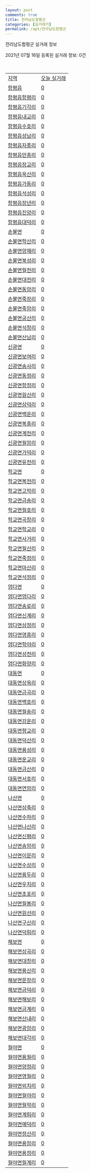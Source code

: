 ```yaml
---
layout: post
comments: true
title: 전라남도함평군
categories: [실거래가]
permalink: /apt/전라남도함평군
---
```


전라남도함평군 실거래 정보

2021년 07월 16일 등록된 실거래 정보: 0건

<script type="text/javascript">
  google.charts.load('current', {'packages':['corechart']});
  google.charts.setOnLoadCallback(drawChart);

  function drawChart() {
    var data = google.visualization.arrayToDataTable([['거래일', '매매', '전월세', '전매'], ['20-07', 2, 0, 0], ['20-08', 3, 1, 0], ['20-09', 2, 0, 2], ['20-10', 5, 0, 2], ['20-11', 5, 2, 2], ['20-12', 6, 4, 2], ['21-01', 1, 1, 2], ['21-02', 1, 2, 1], ['21-03', 6, 0, 1], ['21-04', 1, 0, 0], ['21-05', 6, 0, 1], ['21-06', 11, 1, 0], ['21-07', 2, 1, 0]]);

    var options = {
      title: '최근 1년간 유형별 거래량 추이',
      legend: { position: 'bottom' }
    };

    var chart = new google.visualization.LineChart(document.getElementById('columnchart_material'));
    chart.draw(data, (options));
  }
</script>

<div id="columnchart_material" style="width: 95%; margin-left: -35px"></div>
<br>
<table class="sortable">
  <tr>
    <td><a href="#">지역</a></td>
    <td><a href="#">오늘 실거래</a></td>
  </tr>

  
  <tr class="item">
    <td><a href="전라남도 함평군 함평읍">함평읍</a></td>
    <td><a href="전라남도 함평군 함평읍">0</a></td>
  </tr>
    

  <tr class="item">
    <td><a href="전라남도 함평군 함평읍 함평리">함평읍함평리</a></td>
    <td><a href="전라남도 함평군 함평읍 함평리">0</a></td>
  </tr>
    

  <tr class="item">
    <td><a href="전라남도 함평군 함평읍 기각리">함평읍기각리</a></td>
    <td><a href="전라남도 함평군 함평읍 기각리">0</a></td>
  </tr>
    

  <tr class="item">
    <td><a href="전라남도 함평군 함평읍 내교리">함평읍내교리</a></td>
    <td><a href="전라남도 함평군 함평읍 내교리">0</a></td>
  </tr>
    

  <tr class="item">
    <td><a href="전라남도 함평군 함평읍 수호리">함평읍수호리</a></td>
    <td><a href="전라남도 함평군 함평읍 수호리">0</a></td>
  </tr>
    

  <tr class="item">
    <td><a href="전라남도 함평군 함평읍 성남리">함평읍성남리</a></td>
    <td><a href="전라남도 함평군 함평읍 성남리">0</a></td>
  </tr>
    

  <tr class="item">
    <td><a href="전라남도 함평군 함평읍 자풍리">함평읍자풍리</a></td>
    <td><a href="전라남도 함평군 함평읍 자풍리">0</a></td>
  </tr>
    

  <tr class="item">
    <td><a href="전라남도 함평군 함평읍 만흥리">함평읍만흥리</a></td>
    <td><a href="전라남도 함평군 함평읍 만흥리">0</a></td>
  </tr>
    

  <tr class="item">
    <td><a href="전라남도 함평군 함평읍 장교리">함평읍장교리</a></td>
    <td><a href="전라남도 함평군 함평읍 장교리">0</a></td>
  </tr>
    

  <tr class="item">
    <td><a href="전라남도 함평군 함평읍 옥산리">함평읍옥산리</a></td>
    <td><a href="전라남도 함평군 함평읍 옥산리">0</a></td>
  </tr>
    

  <tr class="item">
    <td><a href="전라남도 함평군 함평읍 가동리">함평읍가동리</a></td>
    <td><a href="전라남도 함평군 함평읍 가동리">0</a></td>
  </tr>
    

  <tr class="item">
    <td><a href="전라남도 함평군 함평읍 석성리">함평읍석성리</a></td>
    <td><a href="전라남도 함평군 함평읍 석성리">0</a></td>
  </tr>
    

  <tr class="item">
    <td><a href="전라남도 함평군 함평읍 장년리">함평읍장년리</a></td>
    <td><a href="전라남도 함평군 함평읍 장년리">0</a></td>
  </tr>
    

  <tr class="item">
    <td><a href="전라남도 함평군 함평읍 진양리">함평읍진양리</a></td>
    <td><a href="전라남도 함평군 함평읍 진양리">0</a></td>
  </tr>
    

  <tr class="item">
    <td><a href="전라남도 함평군 함평읍 대덕리">함평읍대덕리</a></td>
    <td><a href="전라남도 함평군 함평읍 대덕리">0</a></td>
  </tr>
    

  <tr class="item">
    <td><a href="전라남도 함평군 손불면">손불면</a></td>
    <td><a href="전라남도 함평군 손불면">0</a></td>
  </tr>
    

  <tr class="item">
    <td><a href="전라남도 함평군 손불면 학산리">손불면학산리</a></td>
    <td><a href="전라남도 함평군 손불면 학산리">0</a></td>
  </tr>
    

  <tr class="item">
    <td><a href="전라남도 함평군 손불면 양재리">손불면양재리</a></td>
    <td><a href="전라남도 함평군 손불면 양재리">0</a></td>
  </tr>
    

  <tr class="item">
    <td><a href="전라남도 함평군 손불면 북성리">손불면북성리</a></td>
    <td><a href="전라남도 함평군 손불면 북성리">0</a></td>
  </tr>
    

  <tr class="item">
    <td><a href="전라남도 함평군 손불면 월천리">손불면월천리</a></td>
    <td><a href="전라남도 함평군 손불면 월천리">0</a></td>
  </tr>
    

  <tr class="item">
    <td><a href="전라남도 함평군 손불면 대전리">손불면대전리</a></td>
    <td><a href="전라남도 함평군 손불면 대전리">0</a></td>
  </tr>
    

  <tr class="item">
    <td><a href="전라남도 함평군 손불면 동암리">손불면동암리</a></td>
    <td><a href="전라남도 함평군 손불면 동암리">0</a></td>
  </tr>
    

  <tr class="item">
    <td><a href="전라남도 함평군 손불면 죽장리">손불면죽장리</a></td>
    <td><a href="전라남도 함평군 손불면 죽장리">0</a></td>
  </tr>
    

  <tr class="item">
    <td><a href="전라남도 함평군 손불면 죽암리">손불면죽암리</a></td>
    <td><a href="전라남도 함평군 손불면 죽암리">0</a></td>
  </tr>
    

  <tr class="item">
    <td><a href="전라남도 함평군 손불면 궁산리">손불면궁산리</a></td>
    <td><a href="전라남도 함평군 손불면 궁산리">0</a></td>
  </tr>
    

  <tr class="item">
    <td><a href="전라남도 함평군 손불면 석창리">손불면석창리</a></td>
    <td><a href="전라남도 함평군 손불면 석창리">0</a></td>
  </tr>
    

  <tr class="item">
    <td><a href="전라남도 함평군 손불면 산남리">손불면산남리</a></td>
    <td><a href="전라남도 함평군 손불면 산남리">0</a></td>
  </tr>
    

  <tr class="item">
    <td><a href="전라남도 함평군 신광면">신광면</a></td>
    <td><a href="전라남도 함평군 신광면">0</a></td>
  </tr>
    

  <tr class="item">
    <td><a href="전라남도 함평군 신광면 보여리">신광면보여리</a></td>
    <td><a href="전라남도 함평군 신광면 보여리">0</a></td>
  </tr>
    

  <tr class="item">
    <td><a href="전라남도 함평군 신광면 송사리">신광면송사리</a></td>
    <td><a href="전라남도 함평군 신광면 송사리">0</a></td>
  </tr>
    

  <tr class="item">
    <td><a href="전라남도 함평군 신광면 동정리">신광면동정리</a></td>
    <td><a href="전라남도 함평군 신광면 동정리">0</a></td>
  </tr>
    

  <tr class="item">
    <td><a href="전라남도 함평군 신광면 함정리">신광면함정리</a></td>
    <td><a href="전라남도 함평군 신광면 함정리">0</a></td>
  </tr>
    

  <tr class="item">
    <td><a href="전라남도 함평군 신광면 원산리">신광면원산리</a></td>
    <td><a href="전라남도 함평군 신광면 원산리">0</a></td>
  </tr>
    

  <tr class="item">
    <td><a href="전라남도 함평군 신광면 삼덕리">신광면삼덕리</a></td>
    <td><a href="전라남도 함평군 신광면 삼덕리">0</a></td>
  </tr>
    

  <tr class="item">
    <td><a href="전라남도 함평군 신광면 백운리">신광면백운리</a></td>
    <td><a href="전라남도 함평군 신광면 백운리">0</a></td>
  </tr>
    

  <tr class="item">
    <td><a href="전라남도 함평군 신광면 복흥리">신광면복흥리</a></td>
    <td><a href="전라남도 함평군 신광면 복흥리">0</a></td>
  </tr>
    

  <tr class="item">
    <td><a href="전라남도 함평군 신광면 계천리">신광면계천리</a></td>
    <td><a href="전라남도 함평군 신광면 계천리">0</a></td>
  </tr>
    

  <tr class="item">
    <td><a href="전라남도 함평군 신광면 월암리">신광면월암리</a></td>
    <td><a href="전라남도 함평군 신광면 월암리">0</a></td>
  </tr>
    

  <tr class="item">
    <td><a href="전라남도 함평군 신광면 가덕리">신광면가덕리</a></td>
    <td><a href="전라남도 함평군 신광면 가덕리">0</a></td>
  </tr>
    

  <tr class="item">
    <td><a href="전라남도 함평군 신광면 유천리">신광면유천리</a></td>
    <td><a href="전라남도 함평군 신광면 유천리">0</a></td>
  </tr>
    

  <tr class="item">
    <td><a href="전라남도 함평군 학교면">학교면</a></td>
    <td><a href="전라남도 함평군 학교면">0</a></td>
  </tr>
    

  <tr class="item">
    <td><a href="전라남도 함평군 학교면 복천리">학교면복천리</a></td>
    <td><a href="전라남도 함평군 학교면 복천리">0</a></td>
  </tr>
    

  <tr class="item">
    <td><a href="전라남도 함평군 학교면 고막리">학교면고막리</a></td>
    <td><a href="전라남도 함평군 학교면 고막리">0</a></td>
  </tr>
    

  <tr class="item">
    <td><a href="전라남도 함평군 학교면 금송리">학교면금송리</a></td>
    <td><a href="전라남도 함평군 학교면 금송리">0</a></td>
  </tr>
    

  <tr class="item">
    <td><a href="전라남도 함평군 학교면 월호리">학교면월호리</a></td>
    <td><a href="전라남도 함평군 학교면 월호리">0</a></td>
  </tr>
    

  <tr class="item">
    <td><a href="전라남도 함평군 학교면 곡창리">학교면곡창리</a></td>
    <td><a href="전라남도 함평군 학교면 곡창리">0</a></td>
  </tr>
    

  <tr class="item">
    <td><a href="전라남도 함평군 학교면 학교리">학교면학교리</a></td>
    <td><a href="전라남도 함평군 학교면 학교리">0</a></td>
  </tr>
    

  <tr class="item">
    <td><a href="전라남도 함평군 학교면 사거리">학교면사거리</a></td>
    <td><a href="전라남도 함평군 학교면 사거리">0</a></td>
  </tr>
    

  <tr class="item">
    <td><a href="전라남도 함평군 학교면 월산리">학교면월산리</a></td>
    <td><a href="전라남도 함평군 학교면 월산리">0</a></td>
  </tr>
    

  <tr class="item">
    <td><a href="전라남도 함평군 학교면 죽정리">학교면죽정리</a></td>
    <td><a href="전라남도 함평군 학교면 죽정리">0</a></td>
  </tr>
    

  <tr class="item">
    <td><a href="전라남도 함평군 학교면 마산리">학교면마산리</a></td>
    <td><a href="전라남도 함평군 학교면 마산리">0</a></td>
  </tr>
    

  <tr class="item">
    <td><a href="전라남도 함평군 학교면 석정리">학교면석정리</a></td>
    <td><a href="전라남도 함평군 학교면 석정리">0</a></td>
  </tr>
    

  <tr class="item">
    <td><a href="전라남도 함평군 엄다면">엄다면</a></td>
    <td><a href="전라남도 함평군 엄다면">0</a></td>
  </tr>
    

  <tr class="item">
    <td><a href="전라남도 함평군 엄다면 엄다리">엄다면엄다리</a></td>
    <td><a href="전라남도 함평군 엄다면 엄다리">0</a></td>
  </tr>
    

  <tr class="item">
    <td><a href="전라남도 함평군 엄다면 송로리">엄다면송로리</a></td>
    <td><a href="전라남도 함평군 엄다면 송로리">0</a></td>
  </tr>
    

  <tr class="item">
    <td><a href="전라남도 함평군 엄다면 신계리">엄다면신계리</a></td>
    <td><a href="전라남도 함평군 엄다면 신계리">0</a></td>
  </tr>
    

  <tr class="item">
    <td><a href="전라남도 함평군 엄다면 삼정리">엄다면삼정리</a></td>
    <td><a href="전라남도 함평군 엄다면 삼정리">0</a></td>
  </tr>
    

  <tr class="item">
    <td><a href="전라남도 함평군 엄다면 영흥리">엄다면영흥리</a></td>
    <td><a href="전라남도 함평군 엄다면 영흥리">0</a></td>
  </tr>
    

  <tr class="item">
    <td><a href="전라남도 함평군 엄다면 학야리">엄다면학야리</a></td>
    <td><a href="전라남도 함평군 엄다면 학야리">0</a></td>
  </tr>
    

  <tr class="item">
    <td><a href="전라남도 함평군 엄다면 성천리">엄다면성천리</a></td>
    <td><a href="전라남도 함평군 엄다면 성천리">0</a></td>
  </tr>
    

  <tr class="item">
    <td><a href="전라남도 함평군 엄다면 화양리">엄다면화양리</a></td>
    <td><a href="전라남도 함평군 엄다면 화양리">0</a></td>
  </tr>
    

  <tr class="item">
    <td><a href="전라남도 함평군 대동면">대동면</a></td>
    <td><a href="전라남도 함평군 대동면">0</a></td>
  </tr>
    

  <tr class="item">
    <td><a href="전라남도 함평군 대동면 상옥리">대동면상옥리</a></td>
    <td><a href="전라남도 함평군 대동면 상옥리">0</a></td>
  </tr>
    

  <tr class="item">
    <td><a href="전라남도 함평군 대동면 금곡리">대동면금곡리</a></td>
    <td><a href="전라남도 함평군 대동면 금곡리">0</a></td>
  </tr>
    

  <tr class="item">
    <td><a href="전라남도 함평군 대동면 백호리">대동면백호리</a></td>
    <td><a href="전라남도 함평군 대동면 백호리">0</a></td>
  </tr>
    

  <tr class="item">
    <td><a href="전라남도 함평군 대동면 월송리">대동면월송리</a></td>
    <td><a href="전라남도 함평군 대동면 월송리">0</a></td>
  </tr>
    

  <tr class="item">
    <td><a href="전라남도 함평군 대동면 강운리">대동면강운리</a></td>
    <td><a href="전라남도 함평군 대동면 강운리">0</a></td>
  </tr>
    

  <tr class="item">
    <td><a href="전라남도 함평군 대동면 향교리">대동면향교리</a></td>
    <td><a href="전라남도 함평군 대동면 향교리">0</a></td>
  </tr>
    

  <tr class="item">
    <td><a href="전라남도 함평군 대동면 덕산리">대동면덕산리</a></td>
    <td><a href="전라남도 함평군 대동면 덕산리">0</a></td>
  </tr>
    

  <tr class="item">
    <td><a href="전라남도 함평군 대동면 용성리">대동면용성리</a></td>
    <td><a href="전라남도 함평군 대동면 용성리">0</a></td>
  </tr>
    

  <tr class="item">
    <td><a href="전라남도 함평군 대동면 운교리">대동면운교리</a></td>
    <td><a href="전라남도 함평군 대동면 운교리">0</a></td>
  </tr>
    

  <tr class="item">
    <td><a href="전라남도 함평군 대동면 금산리">대동면금산리</a></td>
    <td><a href="전라남도 함평군 대동면 금산리">0</a></td>
  </tr>
    

  <tr class="item">
    <td><a href="전라남도 함평군 대동면 서호리">대동면서호리</a></td>
    <td><a href="전라남도 함평군 대동면 서호리">0</a></td>
  </tr>
    

  <tr class="item">
    <td><a href="전라남도 함평군 대동면 연암리">대동면연암리</a></td>
    <td><a href="전라남도 함평군 대동면 연암리">0</a></td>
  </tr>
    

  <tr class="item">
    <td><a href="전라남도 함평군 나산면">나산면</a></td>
    <td><a href="전라남도 함평군 나산면">0</a></td>
  </tr>
    

  <tr class="item">
    <td><a href="전라남도 함평군 나산면 삼축리">나산면삼축리</a></td>
    <td><a href="전라남도 함평군 나산면 삼축리">0</a></td>
  </tr>
    

  <tr class="item">
    <td><a href="전라남도 함평군 나산면 수하리">나산면수하리</a></td>
    <td><a href="전라남도 함평군 나산면 수하리">0</a></td>
  </tr>
    

  <tr class="item">
    <td><a href="전라남도 함평군 나산면 나산리">나산면나산리</a></td>
    <td><a href="전라남도 함평군 나산면 나산리">0</a></td>
  </tr>
    

  <tr class="item">
    <td><a href="전라남도 함평군 나산면 신평리">나산면신평리</a></td>
    <td><a href="전라남도 함평군 나산면 신평리">0</a></td>
  </tr>
    

  <tr class="item">
    <td><a href="전라남도 함평군 나산면 송암리">나산면송암리</a></td>
    <td><a href="전라남도 함평군 나산면 송암리">0</a></td>
  </tr>
    

  <tr class="item">
    <td><a href="전라남도 함평군 나산면 이문리">나산면이문리</a></td>
    <td><a href="전라남도 함평군 나산면 이문리">0</a></td>
  </tr>
    

  <tr class="item">
    <td><a href="전라남도 함평군 나산면 수상리">나산면수상리</a></td>
    <td><a href="전라남도 함평군 나산면 수상리">0</a></td>
  </tr>
    

  <tr class="item">
    <td><a href="전라남도 함평군 나산면 용두리">나산면용두리</a></td>
    <td><a href="전라남도 함평군 나산면 용두리">0</a></td>
  </tr>
    

  <tr class="item">
    <td><a href="전라남도 함평군 나산면 우치리">나산면우치리</a></td>
    <td><a href="전라남도 함평군 나산면 우치리">0</a></td>
  </tr>
    

  <tr class="item">
    <td><a href="전라남도 함평군 나산면 초포리">나산면초포리</a></td>
    <td><a href="전라남도 함평군 나산면 초포리">0</a></td>
  </tr>
    

  <tr class="item">
    <td><a href="전라남도 함평군 나산면 월봉리">나산면월봉리</a></td>
    <td><a href="전라남도 함평군 나산면 월봉리">0</a></td>
  </tr>
    

  <tr class="item">
    <td><a href="전라남도 함평군 나산면 원선리">나산면원선리</a></td>
    <td><a href="전라남도 함평군 나산면 원선리">0</a></td>
  </tr>
    

  <tr class="item">
    <td><a href="전라남도 함평군 나산면 구산리">나산면구산리</a></td>
    <td><a href="전라남도 함평군 나산면 구산리">0</a></td>
  </tr>
    

  <tr class="item">
    <td><a href="전라남도 함평군 나산면 덕림리">나산면덕림리</a></td>
    <td><a href="전라남도 함평군 나산면 덕림리">0</a></td>
  </tr>
    

  <tr class="item">
    <td><a href="전라남도 함평군 해보면">해보면</a></td>
    <td><a href="전라남도 함평군 해보면">0</a></td>
  </tr>
    

  <tr class="item">
    <td><a href="전라남도 함평군 해보면 상곡리">해보면상곡리</a></td>
    <td><a href="전라남도 함평군 해보면 상곡리">0</a></td>
  </tr>
    

  <tr class="item">
    <td><a href="전라남도 함평군 해보면 대창리">해보면대창리</a></td>
    <td><a href="전라남도 함평군 해보면 대창리">0</a></td>
  </tr>
    

  <tr class="item">
    <td><a href="전라남도 함평군 해보면 용산리">해보면용산리</a></td>
    <td><a href="전라남도 함평군 해보면 용산리">0</a></td>
  </tr>
    

  <tr class="item">
    <td><a href="전라남도 함평군 해보면 문장리">해보면문장리</a></td>
    <td><a href="전라남도 함평군 해보면 문장리">0</a></td>
  </tr>
    

  <tr class="item">
    <td><a href="전라남도 함평군 해보면 금덕리">해보면금덕리</a></td>
    <td><a href="전라남도 함평군 해보면 금덕리">0</a></td>
  </tr>
    

  <tr class="item">
    <td><a href="전라남도 함평군 해보면 해보리">해보면해보리</a></td>
    <td><a href="전라남도 함평군 해보면 해보리">0</a></td>
  </tr>
    

  <tr class="item">
    <td><a href="전라남도 함평군 해보면 금계리">해보면금계리</a></td>
    <td><a href="전라남도 함평군 해보면 금계리">0</a></td>
  </tr>
    

  <tr class="item">
    <td><a href="전라남도 함평군 해보면 산내리">해보면산내리</a></td>
    <td><a href="전라남도 함평군 해보면 산내리">0</a></td>
  </tr>
    

  <tr class="item">
    <td><a href="전라남도 함평군 해보면 광암리">해보면광암리</a></td>
    <td><a href="전라남도 함평군 해보면 광암리">0</a></td>
  </tr>
    

  <tr class="item">
    <td><a href="전라남도 함평군 해보면 대각리">해보면대각리</a></td>
    <td><a href="전라남도 함평군 해보면 대각리">0</a></td>
  </tr>
    

  <tr class="item">
    <td><a href="전라남도 함평군 월야면">월야면</a></td>
    <td><a href="전라남도 함평군 월야면">0</a></td>
  </tr>
    

  <tr class="item">
    <td><a href="전라남도 함평군 월야면 용월리">월야면용월리</a></td>
    <td><a href="전라남도 함평군 월야면 용월리">0</a></td>
  </tr>
    

  <tr class="item">
    <td><a href="전라남도 함평군 월야면 양정리">월야면양정리</a></td>
    <td><a href="전라남도 함평군 월야면 양정리">0</a></td>
  </tr>
    

  <tr class="item">
    <td><a href="전라남도 함평군 월야면 영월리">월야면영월리</a></td>
    <td><a href="전라남도 함평군 월야면 영월리">0</a></td>
  </tr>
    

  <tr class="item">
    <td><a href="전라남도 함평군 월야면 외치리">월야면외치리</a></td>
    <td><a href="전라남도 함평군 월야면 외치리">0</a></td>
  </tr>
    

  <tr class="item">
    <td><a href="전라남도 함평군 월야면 월야리">월야면월야리</a></td>
    <td><a href="전라남도 함평군 월야면 월야리">0</a></td>
  </tr>
    

  <tr class="item">
    <td><a href="전라남도 함평군 월야면 월악리">월야면월악리</a></td>
    <td><a href="전라남도 함평군 월야면 월악리">0</a></td>
  </tr>
    

  <tr class="item">
    <td><a href="전라남도 함평군 월야면 계림리">월야면계림리</a></td>
    <td><a href="전라남도 함평군 월야면 계림리">0</a></td>
  </tr>
    

  <tr class="item">
    <td><a href="전라남도 함평군 월야면 예덕리">월야면예덕리</a></td>
    <td><a href="전라남도 함평군 월야면 예덕리">0</a></td>
  </tr>
    

  <tr class="item">
    <td><a href="전라남도 함평군 월야면 정산리">월야면정산리</a></td>
    <td><a href="전라남도 함평군 월야면 정산리">0</a></td>
  </tr>
    

  <tr class="item">
    <td><a href="전라남도 함평군 월야면 용암리">월야면용암리</a></td>
    <td><a href="전라남도 함평군 월야면 용암리">0</a></td>
  </tr>
    

  <tr class="item">
    <td><a href="전라남도 함평군 월야면 용정리">월야면용정리</a></td>
    <td><a href="전라남도 함평군 월야면 용정리">0</a></td>
  </tr>
    

  <tr class="item">
    <td><a href="전라남도 함평군 월야면 월계리">월야면월계리</a></td>
    <td><a href="전라남도 함평군 월야면 월계리">0</a></td>
  </tr>
    


</table>


    
